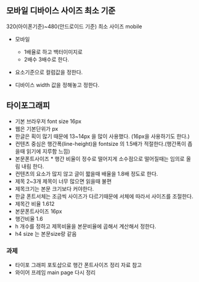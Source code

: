 ## 모바일 디바이스 사이즈 최소 기준
320(아이폰기준)~480(안드로이드 기준) 최소 사이즈 mobile

- 모바일
  - 1배율로 하고 백터이미지로
  - 2배수 3배수로 한다.

- 요소기준으로 컬럼값을 정한다.
- 디바이스 width 값을 정해놓고 정한다.

## 타이포그래피
- 기본 브라우저 font size 16px
- 웹은 기본단위가 px
- 한글은 획이 많기 때문에 13~14px 을 많이 사용했다. (16px을 사용하기도 한다.)
- 컨텐츠 중심은 행간폭(line-height)을 fontsize 의 1.5배가 적절한다.(행간폭이 좁을때 읽기에 지루함 느낌)
- 본문폰트사이즈 * 행간 비율이 정수로 떨어지게 소수점으로 떨어질때는 임의로 올림 내림 한다.
- 컨텐츠의 요소가 많지 않고 글이 짧을때 배율을 1.8배 정도로 한다.
- 제목 2~3개 제목이 너무 많으면 읽을때 불편
- 제목크기는 본문 크기보다 커야한다.
- 한글 폰트서체는 조금씩 사이즈가 다르기때문에 서체에 따라서 사이즈를 조절한다.
- 제목간 비율 1.612
- 본문폰트사이즈 16px
- 행간비율 1.6
- h 개수를 정하고 제목비율을 본문비율에 곱해서 계산해서 정한다.
- h4 size 는 본문size랑 같음

### 과제
- 타이포 그래피 포토샵으로 행간 폰트사이즈 정리 자료 참고
- 와이어 프레임 main page 다시 정리 
